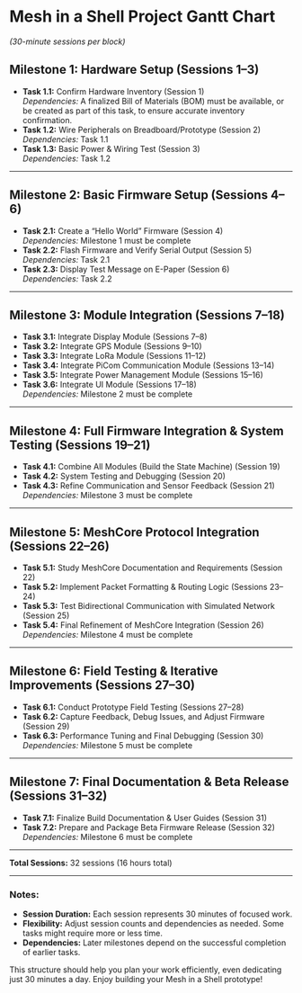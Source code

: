 # Mesh in a Shell Project Gantt Chart  
*(30-minute sessions per block)*

## Milestone 1: Hardware Setup (Sessions 1–3)
- **Task 1.1:** Confirm Hardware Inventory (Session 1)  
  _Dependencies:_ A finalized Bill of Materials (BOM) must be available, or be created as part of this task, to ensure accurate inventory confirmation.
- **Task 1.2:** Wire Peripherals on Breadboard/Prototype (Session 2)  
  _Dependencies:_ Task 1.1
- **Task 1.3:** Basic Power & Wiring Test (Session 3)  
  _Dependencies:_ Task 1.2

---

## Milestone 2: Basic Firmware Setup (Sessions 4–6)
- **Task 2.1:** Create a “Hello World” Firmware (Session 4)  
  _Dependencies:_ Milestone 1 must be complete
- **Task 2.2:** Flash Firmware and Verify Serial Output (Session 5)  
  _Dependencies:_ Task 2.1
- **Task 2.3:** Display Test Message on E-Paper (Session 6)  
  _Dependencies:_ Task 2.2

---

## Milestone 3: Module Integration (Sessions 7–18)
- **Task 3.1:** Integrate Display Module (Sessions 7–8)  
- **Task 3.2:** Integrate GPS Module (Sessions 9–10)  
- **Task 3.3:** Integrate LoRa Module (Sessions 11–12)  
- **Task 3.4:** Integrate PiCom Communication Module (Sessions 13–14)  
- **Task 3.5:** Integrate Power Management Module (Sessions 15–16)  
- **Task 3.6:** Integrate UI Module (Sessions 17–18)  
  _Dependencies:_ Milestone 2 must be complete

---

## Milestone 4: Full Firmware Integration & System Testing (Sessions 19–21)
- **Task 4.1:** Combine All Modules (Build the State Machine) (Session 19)  
- **Task 4.2:** System Testing and Debugging (Session 20)  
- **Task 4.3:** Refine Communication and Sensor Feedback (Session 21)  
  _Dependencies:_ Milestone 3 must be complete

---

## Milestone 5: MeshCore Protocol Integration (Sessions 22–26)
- **Task 5.1:** Study MeshCore Documentation and Requirements (Session 22)  
- **Task 5.2:** Implement Packet Formatting & Routing Logic (Sessions 23–24)  
- **Task 5.3:** Test Bidirectional Communication with Simulated Network (Session 25)  
- **Task 5.4:** Final Refinement of MeshCore Integration (Session 26)  
  _Dependencies:_ Milestone 4 must be complete

---

## Milestone 6: Field Testing & Iterative Improvements (Sessions 27–30)
- **Task 6.1:** Conduct Prototype Field Testing (Sessions 27–28)  
- **Task 6.2:** Capture Feedback, Debug Issues, and Adjust Firmware (Session 29)  
- **Task 6.3:** Performance Tuning and Final Debugging (Session 30)  
  _Dependencies:_ Milestone 5 must be complete

---

## Milestone 7: Final Documentation & Beta Release (Sessions 31–32)
- **Task 7.1:** Finalize Build Documentation & User Guides (Session 31)  
- **Task 7.2:** Prepare and Package Beta Firmware Release (Session 32)  
  _Dependencies:_ Milestone 6 must be complete

---

**Total Sessions:** 32 sessions (16 hours total)

---

### Notes:
- **Session Duration:** Each session represents 30 minutes of focused work.
- **Flexibility:** Adjust session counts and dependencies as needed. Some tasks might require more or less time.
- **Dependencies:** Later milestones depend on the successful completion of earlier tasks.

This structure should help you plan your work efficiently, even dedicating just 30 minutes a day. Enjoy building your Mesh in a Shell prototype!
